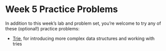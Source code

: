 # Week 5 Practice Problems


In addition to this week’s lab and problem set, you’re welcome to try any of these (optional!) practice problems:


* [Trie](trie.md), for introducing more complex data structures and working with tries







